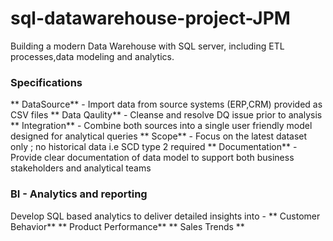 # sql-datawarehouse-project-JPM
Building a modern Data Warehouse with SQL server, including ETL processes,data modeling and analytics.

### Specifications  
** DataSource** - Import data from source systems (ERP,CRM) provided as CSV files
** Data Qaulity** - Cleanse and resolve DQ issue prior to analysis
** Integration** - Combine both sources into a single user friendly model designed for analytical queries
** Scope** - Focus on the latest dataset only ; no historical data i.e SCD type 2 required
** Documentation** - Provide clear documentation of data model to support both business stakeholders and analytical teams


### BI - Analytics and reporting 
Develop SQL based analytics to deliver detailed insights into - 
** Customer Behavior**
** Product Performance**
** Sales Trends **


